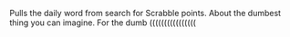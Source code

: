 Pulls the daily word from search for Scrabble points. About the dumbest thing you can imagine. For the dumb ((((((((((((((((
